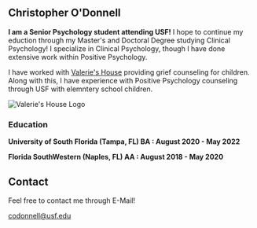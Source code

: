 ## Christopher O'Donnell

**I am a Senior Psychology student attending USF!** I hope to continue my eduction through my Master's and Doctoral Degree studying Clinical Psychology! I specialize in Clinical Psychology, though I have done extensive work within Positive Psychology.

I have worked with [Valerie's House](https://valerieshouse.org) providing grief counseling for children. Along with this, I have experience with Positive Psychology counseling through USF with elemntery school children.

![Valerie's House Logo](https://cdn.discordapp.com/attachments/853040249839550475/971965250553401374/Valerieshouse.png)

### Education
**University of South Florida (Tampa, FL) BA : August 2020 - May 2022**
 
**Florida SouthWestern (Naples, FL) AA : August 2018 - May 2020**


## Contact
Feel free to contact me through E-Mail!

codonnell@usf.edu
